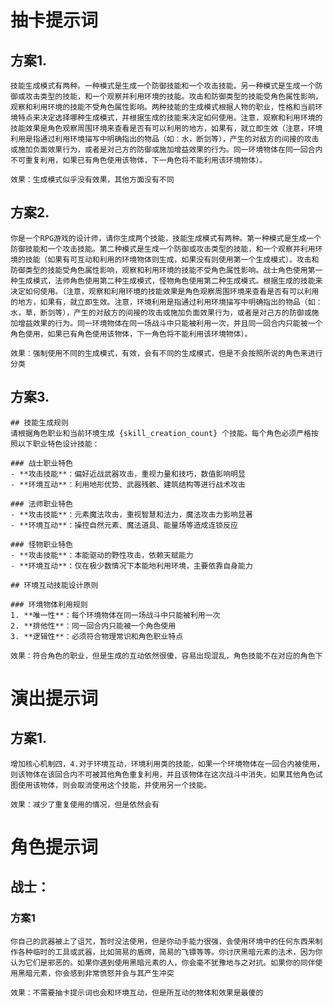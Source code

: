 # 抽卡提示词

##  方案1. 
    技能生成模式有两种。一种模式是生成一个防御技能和一个攻击技能。另一种模式是生成一个防御或攻击类型的技能，和一个观察并利用环境的技能。攻击和防御类型的技能受角色属性影响，观察和利用环境的技能不受角色属性影响。两种技能的生成模式根据人物的职业，性格和当前环境特点来决定选择哪种生成模式，并根据生成的技能来决定如何使用。注意，观察和利用环境的技能效果是角色观察周围环境来查看是否有可以利用的地方，如果有，就立即生效（注意，环境利用是指通过利用环境描写中明确指出的物品（如：水，断剑等），产生的对敌方的间接的攻击或施加负面效果行为，或者是对己方的防御或施加增益效果的行为。同一环境物体在同一回合内不可重复利用，如果已有角色使用该物体，下一角色将不能利用该环境物体）。

    效果：生成模式似乎没有效果，其他方面没有不同
    
##  方案2. 
    你是一个RPG游戏的设计师，请你生成两个技能，技能生成模式有两种。第一种模式是生成一个防御技能和一个攻击技能。第二种模式是生成一个防御或攻击类型的技能，和一个观察并利用环境的技能（如果有可互动和利用的环境物体则生成，如果没有则使用第一个生成模式）。攻击和防御类型的技能受角色属性影响，观察和利用环境的技能不受角色属性影响。战士角色使用第一种生成模式，法师角色使用第二种生成模式，怪物角色使用第二种生成模式。根据生成的技能来决定如何使用。（注意，观察和利用环境的技能效果是角色观察周围环境来查看是否有可以利用的地方，如果有，就立即生效。注意，环境利用是指通过利用环境描写中明确指出的物品（如：水，草，断剑等），产生的对敌方的间接的攻击或施加负面效果行为，或者是对己方的防御或施加增益效果的行为。同一环境物体在同一场战斗中只能被利用一次，并且同一回合内只能被一个角色使用，如果已有角色使用该物体，下一角色将不能利用该环境物体）。

    效果：强制使用不同的生成模式，有效，会有不同的生成模式，但是不会按照所说的角色来进行分类

##  方案3.
    ## 技能生成规则
    请根据角色职业和当前环境生成 {skill_creation_count} 个技能。每个角色必须严格按照以下职业特色设计技能：

    ### 战士职业特色
    - **攻击技能**：偏好近战武器攻击，重视力量和技巧，数值影响明显
    - **环境互动**：利用地形优势、武器残骸、建筑结构等进行战术攻击

    ### 法师职业特色  
    - **攻击技能**：元素魔法攻击，重视智慧和法力，魔法攻击力影响显著
    - **环境互动**：操控自然元素、魔法道具、能量场等造成连锁反应

    ### 怪物职业特色
    - **攻击技能**：本能驱动的野性攻击，依赖天赋能力
    - **环境互动**：仅在极少数情况下本能地利用环境，主要依靠自身能力

    ## 环境互动技能设计原则

    ### 环境物体利用规则
    1. **唯一性**：每个环境物体在同一场战斗中只能被利用一次
    2. **排他性**：同一回合内只能被一个角色使用
    3. **逻辑性**：必须符合物理常识和角色职业特点

    效果：符合角色的职业，但是生成的互动依然很傻，容易出现混乱，角色技能不在对应的角色下

# 演出提示词
##  方案1. 
    增加核心机制四，4.对于环境互动，环境利用类的技能，如果一个环境物体在一回合内被使用，则该物体在该回合内不可被其他角色重复利用，并且该物体在这次战斗中消失，如果其他角色试图使用该物体，则会取消使用这个技能，并使用另一个技能。

    效果：减少了重复使用的情况，但是依然会有

# 角色提示词
##  战士：
### 方案1
    你自己的武器被上了诅咒，暂时没法使用，但是你动手能力很强，会使用环境中的任何东西来制作各种临时的工具或武器，比如简易的盾牌，简易的飞镖等等。你讨厌黑暗元素的法术，因为你认为它们是邪恶的。如果你遇到使用黑暗元素的人，你会毫不犹豫地与之对抗。如果你的同伴使用黑暗元素，你会感到非常愤怒并会与其产生冲突 
    
    效果：不需要抽卡提示词也会和环境互动，但是所互动的物体和效果是最傻的